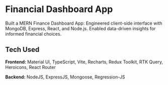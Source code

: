 # Financial Dashboard App

Built a MERN Finance Dashboard App: Engineered client-side interface with MongoDB, Express, React, and Node.js. Enabled data-driven insights for informed financial choices.

## Tech Used

**Frontend:** Material UI, TypeScript, Vite, Recharts, Redux Toolkit, RTK Query, Heroicons, React Router

**Backend:** NodeJS, ExpressJS, Mongoose, Regression-JS
